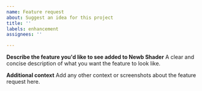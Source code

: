 ```yaml
---
name: Feature request
about: Suggest an idea for this project
title: ''
labels: enhancement
assignees: ''

---
```


**Describe the feature you'd like to see added to Newb Shader**
A clear and concise description of what you want the feature to look like.

**Additional context**
Add any other context or screenshots about the feature request here.